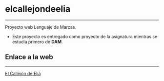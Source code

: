 # elcallejondeelia
---
Proyecto web Lenguaje de Marcas.

- Este proyecto es entregado como proyecto de la asignatura mientras se estudia primero de  **DAM**.

## Enlace a la web
---
[El Callejón de Elia](http://elcallejondeeelia.000webhostapp.com/)

